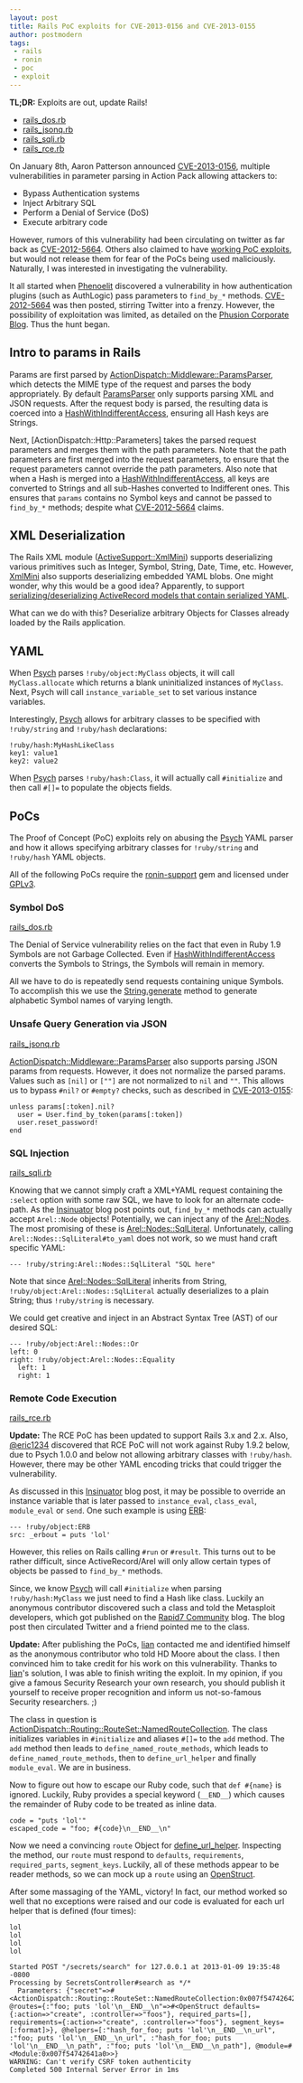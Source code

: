 ```yaml
---
layout: post
title: Rails PoC exploits for CVE-2013-0156 and CVE-2013-0155
author: postmodern
tags:
 - rails
 - ronin
 - poc
 - exploit
---
```


**TL;DR:** Exploits are out, update Rails!

* [rails_dos.rb]
* [rails_jsonq.rb]
* [rails_sqli.rb]
* [rails_rce.rb]

On January 8th, Aaron Patterson announced [CVE-2013-0156],
multiple vulnerabilities in parameter parsing in Action Pack allowing attackers
to:

* Bypass Authentication systems
* Inject Arbitrary SQL
* Perform a Denial of Service (DoS)
* Execute arbitrary code

However, rumors of this vulnerability had been circulating on twitter as far
back as [CVE-2012-5664]. Others also claimed to have [working PoC exploits],
but would not release them for fear of the PoCs being used maliciously.
Naturally, I was interested in investigating the vulnerability.

It all started when [Phenoelit] discovered a vulnerability
in how authentication plugins (such as AuthLogic) pass parameters to
`find_by_*` methods. [CVE-2012-5664] was then posted, stirring Twitter into
a frenzy. However, the possibility of exploitation was limited, as detailed
on the [Phusion Corporate Blog]. Thus the hunt began.

## Intro to params in Rails

Params are first parsed by [ActionDispatch::Middleware::ParamsParser][ParamsParser], which detects the MIME type of the request and parses the body
appropriately. By default [ParamsParser] only supports parsing XML and JSON
requests. After the request body is parsed, the resulting data is coerced
into a [HashWithIndifferentAccess], ensuring all Hash keys are Strings.

Next, [ActionDispatch::Http::Parameters] takes the parsed request parameters
and merges them with the path parameters. Note that the path parameters are
first merged into the request parameters, to ensure that the request parameters
cannot override the path parameters. Also note that when a Hash is merged
into a [HashWithIndifferentAccess], all keys are converted to Strings
and all sub-Hashes converted to Indifferent ones. This ensures that
`params` contains no Symbol keys and cannot be passed to `find_by_*` methods;
despite what [CVE-2012-5664] claims.

## XML Deserialization

The Rails XML module ([ActiveSupport::XmlMini][XmlMini]) supports deserializing
various primitives such as Integer, Symbol, String, Date, Time, etc. However,
[XmlMini] also supports deserializing embedded YAML blobs. One might wonder,
why this would be a good idea? Apparently, to support [serializing/deserializing
ActiveRecord models that contain serialized YAML][7502].

What can we do with this? Deserialize arbitrary Objects for Classes already
loaded by the Rails application.

## YAML

When [Psych] parses `!ruby/object:MyClass` objects, it will call
`MyClass.allocate` which returns a blank uninitialized instances of `MyClass`.
Next, Psych will call `instance_variable_set` to set various instance variables.

Interestingly, [Psych] allows for arbitrary classes to be specified with
`!ruby/string` and `!ruby/hash` declarations:

    !ruby/hash:MyHashLikeClass
    key1: value1
    key2: value2

When [Psych] parses `!ruby/hash:Class`, it will actually call `#initialize`
and then call `#[]=` to populate the objects fields.

## PoCs

The Proof of Concept (PoC) exploits rely on abusing the [Psych] YAML parser
and how it allows specifying arbitrary classes for `!ruby/string` and
`!ruby/hash` YAML objects.

All of the following PoCs require the [ronin-support] gem and licensed under
[GPLv3].

### Symbol DoS

[rails_dos.rb]

The Denial of Service vulnerability relies on the fact that even in Ruby 1.9
Symbols are not Garbage Collected. Even if [HashWithIndifferentAccess]
converts the Symbols to Strings, the Symbols will remain in memory.

All we have to do is repeatedly send requests containing unique Symbols.
To accomplish this we use the [String.generate] method to generate
alphabetic Symbol names of varying length.

### Unsafe Query Generation via JSON

[rails_jsonq.rb]

[ActionDispatch::Middleware::ParamsParser][ParamsParser] also supports parsing
JSON params from requests. However, it does not normalize the parsed params.
Values such as `[nil]` or `[""]` are not normalized to `nil` and `""`.
This allows us to bypass `#nil?` or `#empty?` checks, such as described
in [CVE-2013-0155]:

    unless params[:token].nil?
      user = User.find_by_token(params[:token])
      user.reset_password!
    end

### SQL Injection

[rails_sqli.rb]

Knowing that we cannot simply craft a XML+YAML request containing the `:select`
option with some raw SQL, we have to look for an alternate code-path.
As the [Insinuator] blog post points out, `find_by_*` methods can actually
accept `Arel::Node` objects! Potentially, we can inject any of the
[Arel::Nodes]. The most promising of these is [Arel::Nodes::SqlLiteral].
Unfortunately, calling `Arel::Nodes::SqlLiteral#to_yaml` does not work,
so we must hand craft specific YAML:

    --- !ruby/string:Arel::Nodes::SqlLiteral "SQL here"

Note that since [Arel::Nodes::SqlLiteral] inherits from String,
`!ruby/object:Arel::Nodes::SqlLiteral` actually deserializes to a plain String;
thus `!ruby/string` is necessary.

We could get creative and inject in an Abstract Syntax Tree (AST) of our
desired SQL:

    --- !ruby/object:Arel::Nodes::Or
    left: 0
    right: !ruby/object:Arel::Nodes::Equality
      left: 1
      right: 1

### Remote Code Execution

[rails_rce.rb]

**Update:** The RCE PoC has been updated to support Rails 3.x and 2.x.
Also, [@eric1234](https://gist.github.com/4499206/#comment-718470) discovered
that RCE PoC will not work against Ruby 1.9.2 below, due to Psych 1.0.0 and
below not allowing arbitrary classes with `!ruby/hash`. However, there
may be other YAML encoding tricks that could trigger the vulnerability.

As discussed in this [Insinuator] blog post, it may be possible to override an
instance variable that is later passed to `instance_eval`, `class_eval`,
`module_eval` or `send`. One such example is using [ERB]:

    --- !ruby/object:ERB
    src: _erbout = puts 'lol'

However, this relies on Rails calling `#run` or `#result`. This turns out to be 
rather difficult, since ActiveRecord/Arel will only allow certain types of
objects be passed to `find_by_*` methods.

Since, we know [Psych] will call `#initialize` when parsing `!ruby/hash:MyClass`
we just need to find a Hash like class. Luckily an anonymous contributor
discovered such a class and told the Metasploit developers, which got published
on the [Rapid7 Community] blog. The blog post then circulated Twitter and
a friend pointed me to the class.

**Update:** After publishing the PoCs, [lian] contacted me and
identified himself as the anonymous contributor who told HD Moore about the
class. I then convinced him to take credit for his work on this vulnerability.
Thanks to [lian]'s solution, I was able to finish writing the exploit.
In my opinion, if you give a famous Security Research your own research,
you should publish it yourself to receive proper recognition and inform
us not-so-famous Security researchers. ;)

The class in question is [ActionDispatch::Routing::RouteSet::NamedRouteCollection][NamedRouteCollection].
The class initializes variables in `#initialize` and aliases `#[]=` to the
`add` method. The `add` method then leads to `define_named_route_methods`,
which leads to `define_named_route_methods`, then to `define_url_helper`
and finally `module_eval`. We are in business.

Now to figure out how to escape our Ruby code, such that `def #{name}` is
ignored. Luckily, Ruby provides a special keyword (`__END__`) which causes the
remainder of Ruby code to be treated as inline data.

    code = "puts 'lol'"
    escaped_code = "foo; #{code}\n__END__\n"

Now we need a convincing `route` Object for [define_url_helper]. Inspecting
the method, our `route` must respond to `defaults`, `requirements`,
`required_parts`, `segment_keys`. Luckily, all of these methods appear
to be reader methods, so we can mock up a `route` using an [OpenStruct].

After some massaging of the YAML, victory! In fact, our method worked
so well that no exceptions were raised and our code is evaluated for each
url helper that is defined (four times):

    lol
    lol
    lol
    lol
    
    Started POST "/secrets/search" for 127.0.0.1 at 2013-01-09 19:35:48 -0800
    Processing by SecretsController#search as */*
      Parameters: {"secret"=>#<ActionDispatch::Routing::RouteSet::NamedRouteCollection:0x007f5474264218 @routes={:"foo; puts 'lol'\n__END__\n"=>#<OpenStruct defaults={:action=>"create", :controller=>"foos"}, required_parts=[], requirements={:action=>"create", :controller=>"foos"}, segment_keys=[:format]>}, @helpers=[:"hash_for_foo; puts 'lol'\n__END__\n_url", :"foo; puts 'lol'\n__END__\n_url", :"hash_for_foo; puts 'lol'\n__END__\n_path", :"foo; puts 'lol'\n__END__\n_path"], @module=#<Module:0x007f54742641a0>>}
    WARNING: Can't verify CSRF token authenticity
    Completed 500 Internal Server Error in 1ms

[CVE-2013-0155]: https://groups.google.com/forum/?fromgroups=#!topic/rubyonrails-security/t1WFuuQyavI
[CVE-2013-0156]: https://groups.google.com/forum/?fromgroups=#!topic/rubyonrails-security/61bkgvnSGTQ
[CVE-2012-5664]: https://groups.google.com/forum/#!topic/rubyonrails-security/DCNTNp_qjFM

[Phenoelit]: http://phenoelit.org/blog/archives/2012/12/21/let_me_github_that_for_you/index.html
[Phusion Corporate Blog]: http://blog.phusion.nl/2013/01/03/rails-sql-injection-vulnerability-hold-your-horses-here-are-the-facts/

[HashWithIndifferentAccess]: https://github.com/rails/rails/blob/master/activesupport/lib/active_support/hash_with_indifferent_access.rb
[ParamsParser]: https://github.com/rails/rails/blob/master/actionpack/lib/action_dispatch/middleware/params_parser.rb
[XmlMini]: https://github.com/rails/rails/blob/master/activesupport/lib/active_support/xml_mini.rb#L67
[Psych]: https://github.com/tenderlove/psych/blob/master/lib/psych/visitors/to_ruby.rb
[Arel::Nodes]: https://github.com/rails/arel/tree/master/lib/arel/nodes
[Arel::Nodes::SqlLiteral]: https://github.com/rails/arel/blob/master/lib/arel/nodes/sql_literal.rb
[NamedRouteCollection]: https://github.com/rails/rails/blob/master/actionpack/lib/action_dispatch/routing/route_set.rb#L96
[define_url_helper]: https://github.com/rails/rails/blob/master/actionpack/lib/action_dispatch/routing/route_set.rb#L187-L203

[ERB]: http://rubydoc.info/stdlib/erb/ERB
[OpenStruct]: http://rubydoc.info/stdlib/ostruct/OpenStruct

[7502]: http://web.archive.org/web/20071218105822/http://dev.rubyonrails.org/ticket/7502
[Insinuator]: http://www.insinuator.net/2013/01/rails-yaml/
[Rapid7 Community]: https://community.rapid7.com/community/metasploit/blog/2013/01/09/serialization-mischief-in-ruby-land-cve-2013-0156
[lian]: https://github.com/lian

[GPLv3]: http://gplv3.fsf.org/

[ronin-support]: https://rubygems.org/gems/ronin-support
[String.generate]: http://ronin-ruby.github.com/docs/ronin-support/String.html#generate-class_method

[rails_dos.rb]: https://gist.github.com/4499017
[rails_jsonq.rb]: https://gist.github.com/4499030
[rails_sqli.rb]: https://gist.github.com/4499032
[rails_rce.rb]: https://gist.github.com/4499206

[working PoC exploits]: www.reddit.com/r/netsec/comments/167c11/serious_vulnerability_in_ruby_on_rails_allowing/c7teov4
[weaponized exploit]: https://github.com/rapid7/metasploit-framework/pull/1282

